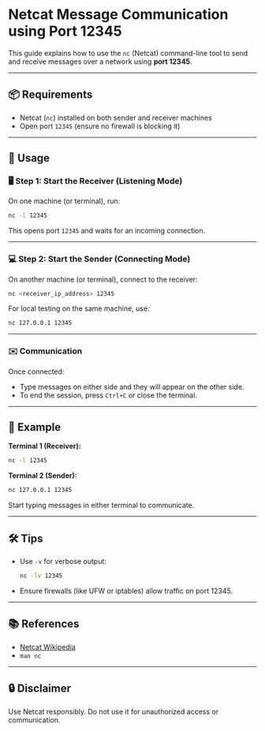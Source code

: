 

# Netcat Message Communication using Port 12345

This guide explains how to use the `nc` (Netcat) command-line tool to send and receive messages over a network using **port 12345**.

---

## 📦 Requirements

- Netcat (`nc`) installed on both sender and receiver machines
- Open port `12345` (ensure no firewall is blocking it)

---

## 🔧 Usage

### 🖥️ Step 1: Start the Receiver (Listening Mode)

On one machine (or terminal), run:

```bash
nc -l 12345
````

This opens port `12345` and waits for an incoming connection.

---

### 💻 Step 2: Start the Sender (Connecting Mode)

On another machine (or terminal), connect to the receiver:

```bash
nc <receiver_ip_address> 12345
```

For local testing on the same machine, use:

```bash
nc 127.0.0.1 12345
```

---

### ✉️ Communication

Once connected:

* Type messages on either side and they will appear on the other side.
* To end the session, press `Ctrl+C` or close the terminal.

---

## 🧪 Example

**Terminal 1 (Receiver):**

```bash
nc -l 12345
```

**Terminal 2 (Sender):**

```bash
nc 127.0.0.1 12345
```

Start typing messages in either terminal to communicate.

---

## 🛠️ Tips

* Use `-v` for verbose output:

  ```bash
  nc -lv 12345
  ```

* Ensure firewalls (like UFW or iptables) allow traffic on port 12345.

---

## 📚 References

* [Netcat Wikipedia](https://en.wikipedia.org/wiki/Netcat)
* `man nc`

---

## 🔒 Disclaimer

Use Netcat responsibly. Do not use it for unauthorized access or communication.


